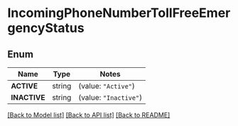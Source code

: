 # IncomingPhoneNumberTollFreeEmergencyStatus

## Enum
Name | Type | Notes
------------ | ------------- | -------------
**ACTIVE** | string | (value: `"Active"`)
**INACTIVE** | string | (value: `"Inactive"`)


[[Back to Model list]](../README.md#documentation-for-models) [[Back to API list]](../README.md#documentation-for-api-endpoints) [[Back to README]](../README.md)


